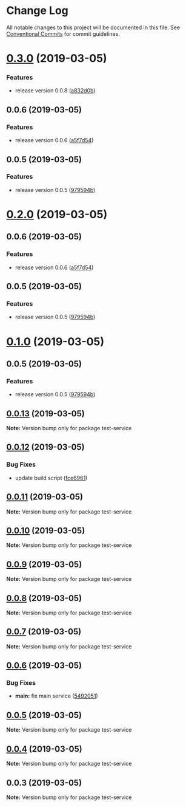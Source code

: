 # Change Log

All notable changes to this project will be documented in this file.
See [Conventional Commits](https://conventionalcommits.org) for commit guidelines.

# [0.3.0](https://github.com/shopback/rate-and-tier-service/src/packages/global/compare/test-service@0.0.12...test-service@0.3.0) (2019-03-05)


### Features

* release version 0.0.8 ([a832d0b](https://github.com/shopback/rate-and-tier-service/src/packages/global/commit/a832d0b))



## 0.0.6 (2019-03-05)


### Features

* release version 0.0.6 ([a5f7d54](https://github.com/shopback/rate-and-tier-service/src/packages/global/commit/a5f7d54))



## 0.0.5 (2019-03-05)


### Features

* release version 0.0.5 ([979594b](https://github.com/shopback/rate-and-tier-service/src/packages/global/commit/979594b))





# [0.2.0](https://github.com/shopback/rate-and-tier-service/src/packages/global/compare/test-service@0.0.12...test-service@0.2.0) (2019-03-05)



## 0.0.6 (2019-03-05)


### Features

* release version 0.0.6 ([a5f7d54](https://github.com/shopback/rate-and-tier-service/src/packages/global/commit/a5f7d54))



## 0.0.5 (2019-03-05)


### Features

* release version 0.0.5 ([979594b](https://github.com/shopback/rate-and-tier-service/src/packages/global/commit/979594b))





# [0.1.0](https://github.com/shopback/rate-and-tier-service/src/packages/global/compare/test-service@0.0.12...test-service@0.1.0) (2019-03-05)



## 0.0.5 (2019-03-05)


### Features

* release version 0.0.5 ([979594b](https://github.com/shopback/rate-and-tier-service/src/packages/global/commit/979594b))





## [0.0.13](https://github.com/shopback/rate-and-tier-service/src/packages/global/compare/test-service@0.0.12...test-service@0.0.13) (2019-03-05)

**Note:** Version bump only for package test-service





## [0.0.12](https://github.com/shopback/rate-and-tier-service/src/packages/global/compare/test-service@0.0.11...test-service@0.0.12) (2019-03-05)


### Bug Fixes

* update build script ([fce6961](https://github.com/shopback/rate-and-tier-service/src/packages/global/commit/fce6961))





## [0.0.11](https://github.com/shopback/rate-and-tier-service/src/packages/global/compare/test-service@0.0.10...test-service@0.0.11) (2019-03-05)

**Note:** Version bump only for package test-service





## [0.0.10](https://github.com/shopback/rate-and-tier-service/src/packages/global/compare/test-service@0.0.9...test-service@0.0.10) (2019-03-05)

**Note:** Version bump only for package test-service





## [0.0.9](https://github.com/shopback/rate-and-tier-service/src/packages/global/compare/test-service@0.0.8...test-service@0.0.9) (2019-03-05)

**Note:** Version bump only for package test-service





## [0.0.8](https://github.com/shopback/rate-and-tier-service/src/packages/global/compare/test-service@0.0.7...test-service@0.0.8) (2019-03-05)

**Note:** Version bump only for package test-service





## [0.0.7](https://github.com/shopback/rate-and-tier-service/src/packages/global/compare/test-service@0.0.6...test-service@0.0.7) (2019-03-05)

**Note:** Version bump only for package test-service





## [0.0.6](https://github.com/shopback/rate-and-tier-service/src/packages/global/compare/test-service@0.0.5...test-service@0.0.6) (2019-03-05)


### Bug Fixes

* **main:** fix main service ([5492051](https://github.com/shopback/rate-and-tier-service/src/packages/global/commit/5492051))





## [0.0.5](https://github.com/shopback/rate-and-tier-service/src/packages/global/compare/test-service@0.0.4...test-service@0.0.5) (2019-03-05)

**Note:** Version bump only for package test-service





## [0.0.4](https://github.com/shopback/rate-and-tier-service/src/packages/global/compare/test-service@0.0.3...test-service@0.0.4) (2019-03-05)

**Note:** Version bump only for package test-service





## 0.0.3 (2019-03-05)

**Note:** Version bump only for package test-service
